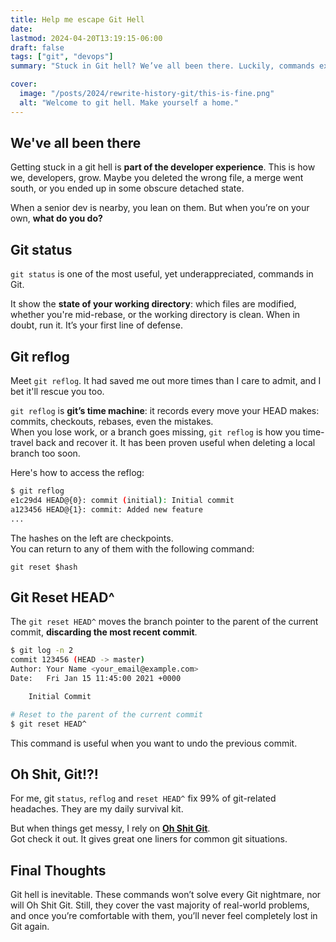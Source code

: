 ```yaml
---
title: Help me escape Git Hell
date:
lastmod: 2024-04-20T13:19:15-06:00
draft: false
tags: ["git", "devops"]
summary: "Stuck in Git hell? We’ve all been there. Luckily, commands exists to get us out."

cover:
  image: "/posts/2024/rewrite-history-git/this-is-fine.png"
  alt: "Welcome to git hell. Make yourself a home."
---
```


## We've all been there

<!-- > _His palms are sweaty, staring at this git history,_ > _PR is not ready, code is spaghetti_
>
> - Eminem, maybe -->

Getting stuck in a git hell is **part of the developer experience**. This is how we, developers, grow.
Maybe you deleted the wrong file, a merge went south, or you ended up in some obscure detached state.

When a senior dev is nearby, you lean on them. But when you’re on your own, **what do you do?**

## Git status

`git status` is one of the most useful, yet underappreciated, commands in Git.

It show the **state of your working directory**: which files are modified, whether you're mid-rebase, or the working directory is clean. When in doubt, run it. It’s your first line of defense.

## Git reflog

Meet `git reflog`. It had saved me out more times than I care to admit, and I bet it'll rescue you too.

`git reflog` is **git’s time machine**: it records every move your HEAD makes: commits, checkouts, rebases, even the mistakes.  
When you lose work, or a branch goes missing, `git reflog` is how you time-travel back and recover it. It has been proven useful when deleting a local branch too soon.

Here's how to access the reflog:

```bash
$ git reflog
e1c29d4 HEAD@{0}: commit (initial): Initial commit
a123456 HEAD@{1}: commit: Added new feature
...
```

The hashes on the left are checkpoints.  
You can return to any of them with the following command:

```
git reset $hash
```

## Git Reset HEAD^

The `git reset HEAD^` moves the branch pointer to the parent of the current commit, **discarding the most recent commit**.

```bash
$ git log -n 2
commit 123456 (HEAD -> master)
Author: Your Name <your_email@example.com>
Date:   Fri Jan 15 11:45:00 2021 +0000

    Initial Commit

# Reset to the parent of the current commit
$ git reset HEAD^
```

This command is useful when you want to undo the previous commit.

## Oh Shit, Git!?!

For me, git `status`, `reflog` and `reset HEAD^` fix 99% of git-related headaches. They are my daily survival kit.

But when things get messy, I rely on **[Oh Shit Git](https://ohshitgit.com/)**.  
Got check it out. It gives great one liners for common git situations.

## Final Thoughts

Git hell is inevitable. These commands won’t solve every Git nightmare, nor will Oh Shit Git.
Still, they cover the vast majority of real-world problems, and once you’re comfortable with them, you’ll never feel completely lost in Git again.
